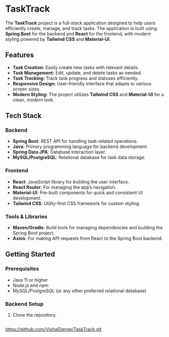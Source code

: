 # TaskTrack
The **TaskTrack** project is a full-stack application designed to help users efficiently create, manage, and track tasks. The application is built using **Spring Boot** for the backend and **React** for the frontend, with modern styling powered by **Tailwind CSS** and **Material-UI**.

## Features

- **Task Creation:** Easily create new tasks with relevant details.
- **Task Management:** Edit, update, and delete tasks as needed.
- **Task Tracking:** Track task progress and statuses efficiently.
- **Responsive Design:** User-friendly interface that adapts to various screen sizes.
- **Modern Styling:** The project utilizes **Tailwind CSS** and **Material-UI** for a clean, modern look.

## Tech Stack

### Backend
- **Spring Boot**: REST API for handling task-related operations.
- **Java**: Primary programming language for backend development.
- **Spring Data JPA**: Database interaction layer.
- **MySQL/PostgreSQL**: Relational database for task data storage.

### Frontend
- **React**: JavaScript library for building the user interface.
- **React Router**: For managing the app’s navigation.
- **Material-UI**: Pre-built components for quick and consistent UI development.
- **Tailwind CSS**: Utility-first CSS framework for custom styling.

### Tools & Libraries
- **Maven/Gradle**: Build tools for managing dependencies and building the Spring Boot project.
- **Axios**: For making API requests from React to the Spring Boot backend.

## Getting Started

### Prerequisites
- Java 11 or higher
- Node.js and npm
- MySQL/PostgreSQL (or any other preferred relational database)

### Backend Setup

1. Clone the repository.
   ```bash
https://github.com/VishalDange/TaskTrack.git
